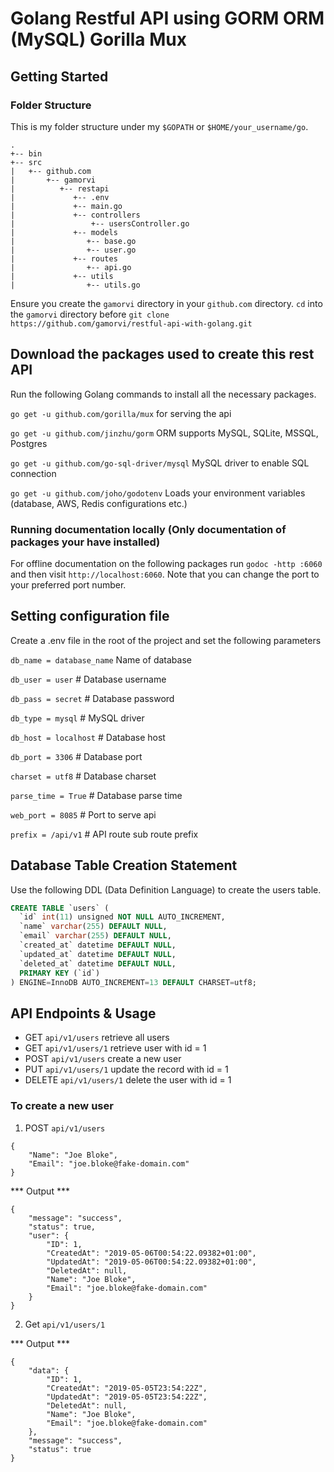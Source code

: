# Golang Restful API using GORM ORM (MySQL) Gorilla Mux

## Getting Started

### Folder Structure
This is my folder structure under my `$GOPATH` or `$HOME/your_username/go`.
```
.
+-- bin
+-- src
|   +-- github.com
|       +-- gamorvi
|          +-- restapi
|             +-- .env
|             +-- main.go
|             +-- controllers
|                 +-- usersController.go
|             +-- models
|                +-- base.go
|                +-- user.go
|             +-- routes
|                +-- api.go
|             +-- utils
|                +-- utils.go
```
Ensure you create the `gamorvi` directory in your `github.com` directory. `cd` into the `gamorvi` directory before `git clone https://github.com/gamorvi/restful-api-with-golang.git`

## Download the packages used to create this rest API
Run the following Golang commands to install all the necessary packages.

`go get -u github.com/gorilla/mux` for serving the api

`go get -u github.com/jinzhu/gorm` ORM supports MySQL, SQLite, MSSQL, Postgres

`go get -u github.com/go-sql-driver/mysql` MySQL driver to enable SQL connection

`go get -u github.com/joho/godotenv` Loads your environment variables (database, AWS, Redis configurations etc.)

### Running documentation locally (Only documentation of packages your have installed)
For offline documentation on the following packages run `godoc -http :6060` and then visit `http://localhost:6060`. Note that you can change the port to your preferred port number.

## Setting configuration file
Create a .env file in the root of the project and set the following parameters

`db_name = database_name` Name of database

`db_user = user`  # Database username

`db_pass = secret` # Database password

`db_type = mysql`   # MySQL driver

`db_host = localhost` # Database host

`db_port = 3306`  # Database port

`charset = utf8` # Database charset

`parse_time = True` # Database parse time

`web_port = 8085`   # Port to serve api

`prefix = /api/v1`  # API route sub route prefix

## Database Table Creation Statement
Use the following DDL (Data Definition Language) to create the users table.

``` SQL
CREATE TABLE `users` (
  `id` int(11) unsigned NOT NULL AUTO_INCREMENT,
  `name` varchar(255) DEFAULT NULL,
  `email` varchar(255) DEFAULT NULL,
  `created_at` datetime DEFAULT NULL,
  `updated_at` datetime DEFAULT NULL,
  `deleted_at` datetime DEFAULT NULL,
  PRIMARY KEY (`id`)
) ENGINE=InnoDB AUTO_INCREMENT=13 DEFAULT CHARSET=utf8;
```

## API Endpoints & Usage

* GET `api/v1/users` retrieve all users
* GET `api/v1/users/1` retrieve user with id = 1
* POST `api/v1/users` create a new user
* PUT `api/v1/users/1` update the record with id = 1
* DELETE `api/v1/users/1` delete the user with id = 1

### To create a new user

1. POST `api/v1/users`

```
{
	"Name": "Joe Bloke",
	"Email": "joe.bloke@fake-domain.com"
}
```

*** Output ***

```
{
    "message": "success",
    "status": true,
    "user": {
        "ID": 1,
        "CreatedAt": "2019-05-06T00:54:22.09382+01:00",
        "UpdatedAt": "2019-05-06T00:54:22.09382+01:00",
        "DeletedAt": null,
        "Name": "Joe Bloke",
        "Email": "joe.bloke@fake-domain.com"
    }
}
```

2. Get `api/v1/users/1`

*** Output ***

```
{
    "data": {
        "ID": 1,
        "CreatedAt": "2019-05-05T23:54:22Z",
        "UpdatedAt": "2019-05-05T23:54:22Z",
        "DeletedAt": null,
        "Name": "Joe Bloke",
        "Email": "joe.bloke@fake-domain.com"
    },
    "message": "success",
    "status": true
}
```

